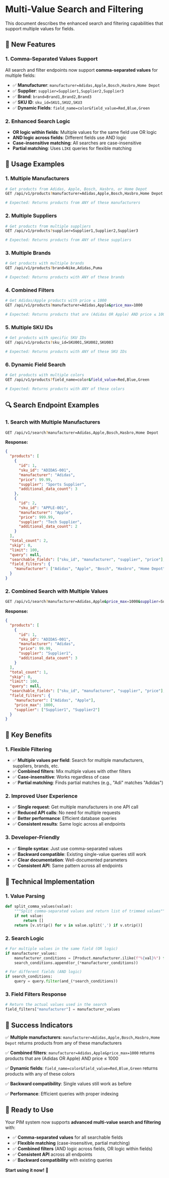 # Multi-Value Search and Filtering

This document describes the enhanced search and filtering capabilities that support multiple values for fields.

## 🎯 **New Features**

### **1. Comma-Separated Values Support**
All search and filter endpoints now support **comma-separated values** for multiple fields:

- ✅ **Manufacturer**: `manufacturer=Adidas,Apple,Bosch,Hasbro,Home Depot`
- ✅ **Supplier**: `supplier=Supplier1,Supplier2,Supplier3`
- ✅ **Brand**: `brand=Brand1,Brand2,Brand3`
- ✅ **SKU ID**: `sku_id=SKU1,SKU2,SKU3`
- ✅ **Dynamic Fields**: `field_name=color&field_value=Red,Blue,Green`

### **2. Enhanced Search Logic**
- **OR logic within fields**: Multiple values for the same field use OR logic
- **AND logic across fields**: Different fields use AND logic
- **Case-insensitive matching**: All searches are case-insensitive
- **Partial matching**: Uses `LIKE` queries for flexible matching

## 🚀 **Usage Examples**

### **1. Multiple Manufacturers**
```bash
# Get products from Adidas, Apple, Bosch, Hasbro, or Home Depot
GET /api/v1/products?manufacturer=Adidas,Apple,Bosch,Hasbro,Home Depot

# Expected: Returns products from ANY of these manufacturers
```

### **2. Multiple Suppliers**
```bash
# Get products from multiple suppliers
GET /api/v1/products?supplier=Supplier1,Supplier2,Supplier3

# Expected: Returns products from ANY of these suppliers
```

### **3. Multiple Brands**
```bash
# Get products with multiple brands
GET /api/v1/products?brand=Nike,Adidas,Puma

# Expected: Returns products with ANY of these brands
```

### **4. Combined Filters**
```bash
# Get Adidas/Apple products with price ≤ 1000
GET /api/v1/products?manufacturer=Adidas,Apple&price_max=1000

# Expected: Returns products that are (Adidas OR Apple) AND price ≤ 1000
```

### **5. Multiple SKU IDs**
```bash
# Get products with specific SKU IDs
GET /api/v1/products?sku_id=SKU001,SKU002,SKU003

# Expected: Returns products with ANY of these SKU IDs
```

### **6. Dynamic Field Search**
```bash
# Get products with multiple colors
GET /api/v1/products?field_name=color&field_value=Red,Blue,Green

# Expected: Returns products with ANY of these colors
```

## 🔍 **Search Endpoint Examples**

### **1. Search with Multiple Manufacturers**
```bash
GET /api/v1/search?manufacturer=Adidas,Apple,Bosch,Hasbro,Home Depot
```

**Response:**
```json
{
  "products": [
    {
      "id": 1,
      "sku_id": "ADIDAS-001",
      "manufacturer": "Adidas",
      "price": 99.99,
      "supplier": "Sports Supplier",
      "additional_data_count": 3
    },
    {
      "id": 2,
      "sku_id": "APPLE-001",
      "manufacturer": "Apple",
      "price": 999.99,
      "supplier": "Tech Supplier",
      "additional_data_count": 2
    }
  ],
  "total_count": 2,
  "skip": 0,
  "limit": 100,
  "query": null,
  "searchable_fields": ["sku_id", "manufacturer", "supplier", "price"],
  "field_filters": {
    "manufacturer": ["Adidas", "Apple", "Bosch", "Hasbro", "Home Depot"]
  }
}
```

### **2. Combined Search with Multiple Values**
```bash
GET /api/v1/search?manufacturer=Adidas,Apple&price_max=1000&supplier=Supplier1,Supplier2
```

**Response:**
```json
{
  "products": [
    {
      "id": 1,
      "sku_id": "ADIDAS-001",
      "manufacturer": "Adidas",
      "price": 99.99,
      "supplier": "Supplier1",
      "additional_data_count": 3
    }
  ],
  "total_count": 1,
  "skip": 0,
  "limit": 100,
  "query": null,
  "searchable_fields": ["sku_id", "manufacturer", "supplier", "price"],
  "field_filters": {
    "manufacturer": ["Adidas", "Apple"],
    "price_max": 1000,
    "supplier": ["Supplier1", "Supplier2"]
  }
}
```

## 🎯 **Key Benefits**

### **1. Flexible Filtering**
- ✅ **Multiple values per field**: Search for multiple manufacturers, suppliers, brands, etc.
- ✅ **Combined filters**: Mix multiple values with other filters
- ✅ **Case-insensitive**: Works regardless of case
- ✅ **Partial matching**: Finds partial matches (e.g., "Adi" matches "Adidas")

### **2. Improved User Experience**
- ✅ **Single request**: Get multiple manufacturers in one API call
- ✅ **Reduced API calls**: No need for multiple requests
- ✅ **Better performance**: Efficient database queries
- ✅ **Consistent results**: Same logic across all endpoints

### **3. Developer-Friendly**
- ✅ **Simple syntax**: Just use comma-separated values
- ✅ **Backward compatible**: Existing single-value queries still work
- ✅ **Clear documentation**: Well-documented parameters
- ✅ **Consistent API**: Same pattern across all endpoints

## 🔧 **Technical Implementation**

### **1. Value Parsing**
```python
def split_comma_values(value):
    """Split comma-separated values and return list of trimmed values"""
    if not value:
        return []
    return [v.strip() for v in value.split(',') if v.strip()]
```

### **2. Search Logic**
```python
# For multiple values in the same field (OR logic)
if manufacturer_values:
    manufacturer_conditions = [Product.manufacturer.ilike(f"%{val}%") for val in manufacturer_values]
    search_conditions.append(or_(*manufacturer_conditions))

# For different fields (AND logic)
if search_conditions:
    query = query.filter(and_(*search_conditions))
```

### **3. Field Filters Response**
```python
# Return the actual values used in the search
field_filters["manufacturer"] = manufacturer_values
```

## 🎉 **Success Indicators**

✅ **Multiple manufacturers**: `manufacturer=Adidas,Apple,Bosch,Hasbro,Home Depot` returns products from any of these manufacturers

✅ **Combined filters**: `manufacturer=Adidas,Apple&price_max=1000` returns products that are (Adidas OR Apple) AND price ≤ 1000

✅ **Dynamic fields**: `field_name=color&field_value=Red,Blue,Green` returns products with any of these colors

✅ **Backward compatibility**: Single values still work as before

✅ **Performance**: Efficient queries with proper indexing

## 🚀 **Ready to Use**

Your PIM system now supports **advanced multi-value search and filtering** with:

- ✅ **Comma-separated values** for all searchable fields
- ✅ **Flexible matching** (case-insensitive, partial matching)
- ✅ **Combined filters** (AND logic across fields, OR logic within fields)
- ✅ **Consistent API** across all endpoints
- ✅ **Backward compatibility** with existing queries

**Start using it now!** 🎯 